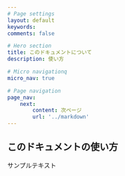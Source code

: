```yaml
---
# Page settings
layout: default
keywords:
comments: false

# Hero section
title: このドキュメントについて
description: 使い方

# Micro navigationq
micro_nav: true

# Page navigation
page_nav:
    next:
        content: 次ページ
        url: '../markdown'
---
```


## このドキュメントの使い方

サンプルテキスト